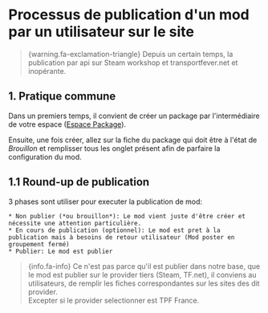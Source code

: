 # Processus de publication d'un mod par un utilisateur sur le site

> {warning.fa-exclamation-triangle} Depuis un certain temps, la publication par api sur Steam workshop et transportfever.net et inopérante. 

## 1. Pratique commune

Dans un premiers temps, il convient de créer un package par l'intermédiaire de votre espace ([Espace Package](https://transportfeverfrance.fr/account/package/create)).

Ensuite, une fois créer, allez sur la fiche du package qui doit être à l'état de *Brouillon* et remplisser tous les onglet présent afin de parfaire la configuration du mod.

## 1.1 Round-up de publication

3 phases sont utiliser pour executer la publication de mod: 
 
    * Non publier (*ou brouillon*): Le mod vient juste d'être créer et nécessite une attention particulière.
    * En cours de publication (optionnel): Le mod est pret à la publication mais à besoins de retour utilisateur (Mod poster en groupement fermé)
    * Publier: Le mod est publier
 
> {info.fa-info} Ce n'est pas parce qu'il est publier dans notre base, que le mod est publier sur le provider tiers (Steam, TF.net), il conviens au utilisateurs, de remplir les fiches correspondantes sur les sites des dit provider.<br>Excepter si le provider selectionner est TPF France.
